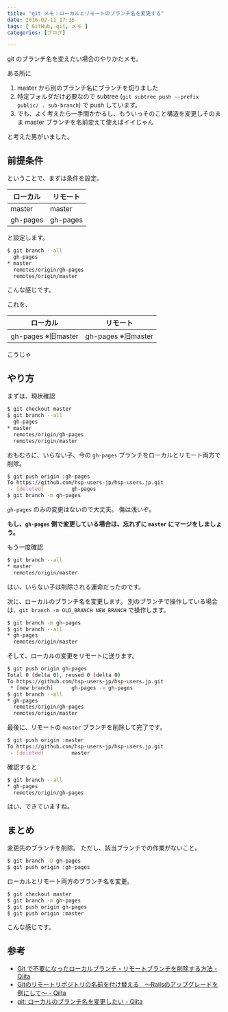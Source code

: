 ```yaml
---
title: "git メモ：ローカルとリモートのブランチ名を変更する"
date: 2016-02-11 17:35
tags: [ GitHub, git, メモ ]
categories: [ブログ]

---
```


git のブランチ名を変えたい場合のやりかたメモ。

ある所に

1. master から別のブランチ名にブランチを切りました
2. 特定フォルダだけ必要なので subtree (`git subtree push --prefix public/ . sub-branch`) で push しています。
3. でも、よく考えたら一手間かかるし、もういっそのこと構造を変更しそのまま master ブランチを名前変えて使えばイイじゃん

と考えた男がいました。

## 前提条件

ということで、まずは条件を設定。

|ローカル|リモート|
|-|-|
|master|master|
|gh-pages|gh-pages|

と設定します。

```bash
$ git branch --all
  gh-pages
* master
  remotes/origin/gh-pages
  remotes/origin/master
```

こんな感じです。

これを、

|ローカル|リモート|
|-|-|
|gh-pages ※旧master|gh-pages ※旧master|

こうじゃ

## やり方

まずは、現状確認

```bash
$ git checkout master
$ git branch --all
  gh-pages
* master
  remotes/origin/gh-pages
  remotes/origin/master
```

おもむろに、いらない子、今の `gh-pages` ブランチをローカルとリモート両方で削除。

```bash
$ git push origin :gh-pages
To https://github.com/hsp-users-jp/hsp-users.jp.git
 - [deleted]         gh-pages
$ git branch -m gh-pages
```

`gh-pages` のみの変更はないので大丈夫。
傷は浅いぞ。

**もし、`gh-pages` 側で変更している場合は、忘れずに `master` にマージをしましょう。**

もう一度確認

```bash
$ git branch --all
* master
  remotes/origin/master
```

はい、いらない子は削除される運命だったのです。

次に、ローカルのブランチ名を変更します。
別のブランチで操作している場合は、`git branch -m OLD_BRANCH NEW_BRANCH` で操作します。

```bash
$ git branch -m gh-pages
$ git branch --all
* gh-pages
  remotes/origin/master
```

そして、ローカルの変更をリモートに送ります。

```bash
$ git push origin gh-pages
Total 0 (delta 0), reused 0 (delta 0)
To https://github.com/hsp-users-jp/hsp-users.jp.git
 * [new branch]      gh-pages -> gh-pages
$ git branch --all
* gh-pages
  remotes/origin/gh-pages
  remotes/origin/master
```

最後に、リモートの `master` ブランチを削除して完了です。

```bash
$ git push origin :master
To https://github.com/hsp-users-jp/hsp-users.jp.git
 - [deleted]         master
```

確認すると

```bash
$ git branch --all
* gh-pages
  remotes/origin/gh-pages
```

はい、できていますね。

## まとめ

変更先のブランチを削除。
ただし、該当ブランチでの作業がないこと。

```bash
$ git branch -D gh-pages
$ git push origin :gh-pages
```

ローカルとリモート両方のブランチ名を変更。

```bash
$ git checkout master
$ git branch -m gh-pages
$ git push origin gh-pages
$ git push origin :master
```

こんな感じです。

## 参考

* [Git で不要になったローカルブランチ・リモートブランチを削除する方法 - Qiita](http://qiita.com/iorionda/items/c7e0aca399371068a9b8)
* [Gitのリモートリポジトリの名前を付け替える　〜Railsのアップグレードを例にして〜 - Qiita](http://qiita.com/kon_yu/items/e9ebd7f778df430a4223)
* [git: ローカルのブランチ名を変更したい - Qiita](http://qiita.com/suin/items/96c110b218d919168d64)



